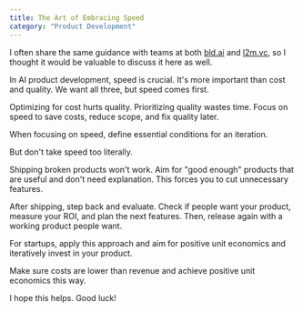 ```yaml
---
title: The Art of Embracing Speed
category: "Product Development"
---
```


I often share the same guidance with teams at both [bld.ai](https://bld.ai) and [l2m.vc](https://l2m.vc), so I thought it would be valuable to discuss it here as well.

In AI product development, speed is crucial. It's more important than cost and quality. We want all three, but speed comes first.

Optimizing for cost hurts quality. Prioritizing quality wastes time. Focus on speed to save costs, reduce scope, and fix quality later.

When focusing on speed, define essential conditions for an iteration.

But don't take speed too literally.

Shipping broken products won't work. Aim for "good enough" products that are useful and don't need explanation. This forces you to cut unnecessary features.

After shipping, step back and evaluate. Check if people want your product, measure your ROI, and plan the next features. Then, release again with a working product people want.

For startups, apply this approach and aim for positive unit economics and iteratively invest in your product.

Make sure costs are lower than revenue and achieve positive unit economics this way.

I hope this helps. Good luck!